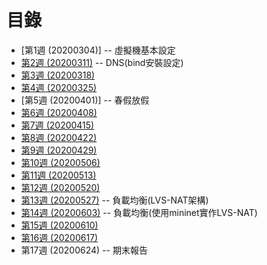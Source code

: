 # 目錄
* [第1週 (20200304)] -- 虛擬機基本設定
* [第2週 (20200311)](https://github.com/z002020821/Linux_note/blob/master/20200311_%E4%B8%8A%E8%AA%B2%E7%AD%86%E8%A8%98.md) -- DNS(bind安裝設定)
* [第3週 (20200318)]()
* [第4週 (20200325)]()
* [第5週 (20200401)] -- 春假放假
* [第6週 (20200408)]()
* [第7週 (20200415)]()
* [第8週 (20200422)]()
* [第9週 (20200429)]()
* [第10週 (20200506)]()
* [第11週 (20200513)]()
* [第12週 (20200520)]()
* [第13週 (20200527)](https://github.com/z002020821/Linux_note/blob/master/20200527_%E4%B8%8A%E8%AA%B2%E7%AD%86%E8%A8%98.md) -- 負載均衡(LVS-NAT架構)
* [第14週 (20200603)](https://github.com/z002020821/Linux_note/blob/master/20200603_%E4%B8%8A%E8%AA%B2%E7%AD%86%E8%A8%98.md) -- 負載均衡(使用mininet實作LVS-NAT)
* [第15週 (20200610)]()
* [第16週 (20200617)]()
* 第17週 (20200624) -- 期末報告
